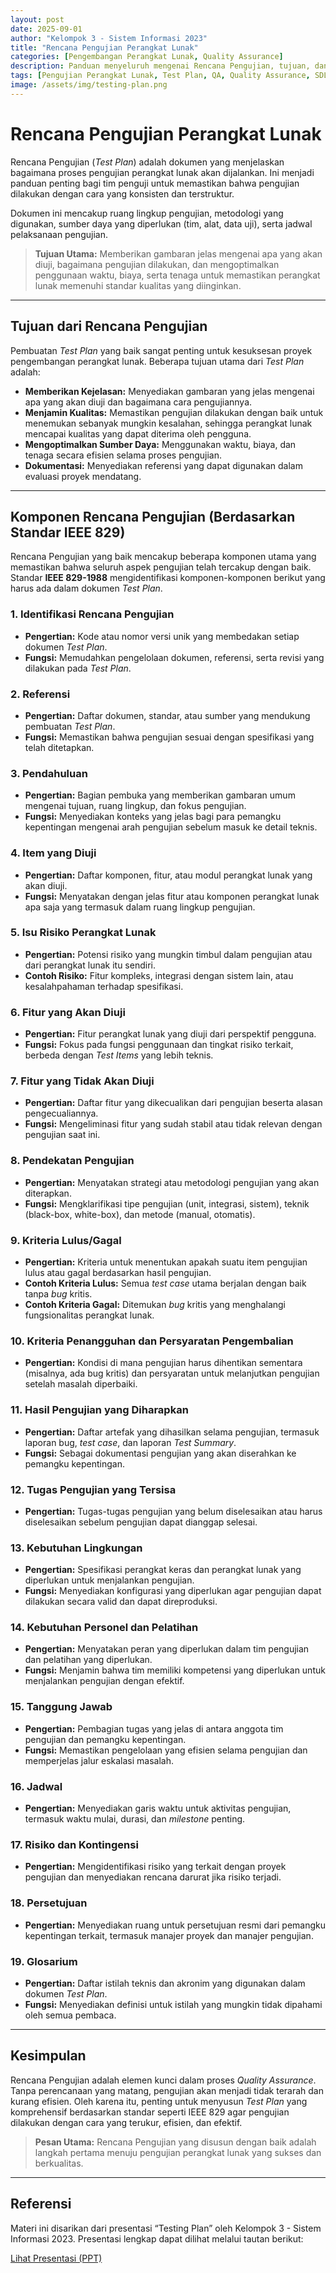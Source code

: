 ```yaml
---
layout: post
date: 2025-09-01
author: "Kelompok 3 - Sistem Informasi 2023"
title: "Rencana Pengujian Perangkat Lunak"
categories: [Pengembangan Perangkat Lunak, Quality Assurance]
description: Panduan menyeluruh mengenai Rencana Pengujian, tujuan, dan 19 komponen utama berdasarkan standar IEEE 829 untuk memastikan pengujian perangkat lunak yang terstruktur.
tags: [Pengujian Perangkat Lunak, Test Plan, QA, Quality Assurance, SDLC]
image: /assets/img/testing-plan.png
---
```


# **Rencana Pengujian Perangkat Lunak**

Rencana Pengujian (*Test Plan*) adalah dokumen yang menjelaskan bagaimana proses pengujian perangkat lunak akan dijalankan. Ini menjadi panduan penting bagi tim penguji untuk memastikan bahwa pengujian dilakukan dengan cara yang konsisten dan terstruktur.

Dokumen ini mencakup ruang lingkup pengujian, metodologi yang digunakan, sumber daya yang diperlukan (tim, alat, data uji), serta jadwal pelaksanaan pengujian.

> **Tujuan Utama:** Memberikan gambaran jelas mengenai apa yang akan diuji, bagaimana pengujian dilakukan, dan mengoptimalkan penggunaan waktu, biaya, serta tenaga untuk memastikan perangkat lunak memenuhi standar kualitas yang diinginkan.

---

## **Tujuan dari Rencana Pengujian**

Pembuatan *Test Plan* yang baik sangat penting untuk kesuksesan proyek pengembangan perangkat lunak. Beberapa tujuan utama dari *Test Plan* adalah:

* **Memberikan Kejelasan:** Menyediakan gambaran yang jelas mengenai apa yang akan diuji dan bagaimana cara pengujiannya.
* **Menjamin Kualitas:** Memastikan pengujian dilakukan dengan baik untuk menemukan sebanyak mungkin kesalahan, sehingga perangkat lunak mencapai kualitas yang dapat diterima oleh pengguna.
* **Mengoptimalkan Sumber Daya:** Menggunakan waktu, biaya, dan tenaga secara efisien selama proses pengujian.
* **Dokumentasi:** Menyediakan referensi yang dapat digunakan dalam evaluasi proyek mendatang.

---

## **Komponen Rencana Pengujian (Berdasarkan Standar IEEE 829)**

Rencana Pengujian yang baik mencakup beberapa komponen utama yang memastikan bahwa seluruh aspek pengujian telah tercakup dengan baik. Standar **IEEE 829-1988** mengidentifikasi komponen-komponen berikut yang harus ada dalam dokumen *Test Plan*.

### **1. Identifikasi Rencana Pengujian**
* **Pengertian:** Kode atau nomor versi unik yang membedakan setiap dokumen *Test Plan*.
* **Fungsi:** Memudahkan pengelolaan dokumen, referensi, serta revisi yang dilakukan pada *Test Plan*.

### **2. Referensi**
* **Pengertian:** Daftar dokumen, standar, atau sumber yang mendukung pembuatan *Test Plan*.
* **Fungsi:** Memastikan bahwa pengujian sesuai dengan spesifikasi yang telah ditetapkan.

### **3. Pendahuluan**
* **Pengertian:** Bagian pembuka yang memberikan gambaran umum mengenai tujuan, ruang lingkup, dan fokus pengujian.
* **Fungsi:** Menyediakan konteks yang jelas bagi para pemangku kepentingan mengenai arah pengujian sebelum masuk ke detail teknis.

### **4. Item yang Diuji**
* **Pengertian:** Daftar komponen, fitur, atau modul perangkat lunak yang akan diuji.
* **Fungsi:** Menyatakan dengan jelas fitur atau komponen perangkat lunak apa saja yang termasuk dalam ruang lingkup pengujian.

### **5. Isu Risiko Perangkat Lunak**
* **Pengertian:** Potensi risiko yang mungkin timbul dalam pengujian atau dari perangkat lunak itu sendiri.
* **Contoh Risiko:** Fitur kompleks, integrasi dengan sistem lain, atau kesalahpahaman terhadap spesifikasi.

### **6. Fitur yang Akan Diuji**
* **Pengertian:** Fitur perangkat lunak yang diuji dari perspektif pengguna.
* **Fungsi:** Fokus pada fungsi penggunaan dan tingkat risiko terkait, berbeda dengan *Test Items* yang lebih teknis.

### **7. Fitur yang Tidak Akan Diuji**
* **Pengertian:** Daftar fitur yang dikecualikan dari pengujian beserta alasan pengecualiannya.
* **Fungsi:** Mengeliminasi fitur yang sudah stabil atau tidak relevan dengan pengujian saat ini.

### **8. Pendekatan Pengujian**
* **Pengertian:** Menyatakan strategi atau metodologi pengujian yang akan diterapkan.
* **Fungsi:** Mengklarifikasi tipe pengujian (unit, integrasi, sistem), teknik (black-box, white-box), dan metode (manual, otomatis).

### **9. Kriteria Lulus/Gagal**
* **Pengertian:** Kriteria untuk menentukan apakah suatu item pengujian lulus atau gagal berdasarkan hasil pengujian.
* **Contoh Kriteria Lulus:** Semua *test case* utama berjalan dengan baik tanpa *bug* kritis.
* **Contoh Kriteria Gagal:** Ditemukan *bug* kritis yang menghalangi fungsionalitas perangkat lunak.

### **10. Kriteria Penangguhan dan Persyaratan Pengembalian**
* **Pengertian:** Kondisi di mana pengujian harus dihentikan sementara (misalnya, ada bug kritis) dan persyaratan untuk melanjutkan pengujian setelah masalah diperbaiki.

### **11. Hasil Pengujian yang Diharapkan**
* **Pengertian:** Daftar artefak yang dihasilkan selama pengujian, termasuk laporan bug, *test case*, dan laporan *Test Summary*.
* **Fungsi:** Sebagai dokumentasi pengujian yang akan diserahkan ke pemangku kepentingan.

### **12. Tugas Pengujian yang Tersisa**
* **Pengertian:** Tugas-tugas pengujian yang belum diselesaikan atau harus diselesaikan sebelum pengujian dapat dianggap selesai.

### **13. Kebutuhan Lingkungan**
* **Pengertian:** Spesifikasi perangkat keras dan perangkat lunak yang diperlukan untuk menjalankan pengujian.
* **Fungsi:** Menyediakan konfigurasi yang diperlukan agar pengujian dapat dilakukan secara valid dan dapat direproduksi.

### **14. Kebutuhan Personel dan Pelatihan**
* **Pengertian:** Menyatakan peran yang diperlukan dalam tim pengujian dan pelatihan yang diperlukan.
* **Fungsi:** Menjamin bahwa tim memiliki kompetensi yang diperlukan untuk menjalankan pengujian dengan efektif.

### **15. Tanggung Jawab**
* **Pengertian:** Pembagian tugas yang jelas di antara anggota tim pengujian dan pemangku kepentingan.
* **Fungsi:** Memastikan pengelolaan yang efisien selama pengujian dan memperjelas jalur eskalasi masalah.

### **16. Jadwal**
* **Pengertian:** Menyediakan garis waktu untuk aktivitas pengujian, termasuk waktu mulai, durasi, dan *milestone* penting.

### **17. Risiko dan Kontingensi**
* **Pengertian:** Mengidentifikasi risiko yang terkait dengan proyek pengujian dan menyediakan rencana darurat jika risiko terjadi.

### **18. Persetujuan**
* **Pengertian:** Menyediakan ruang untuk persetujuan resmi dari pemangku kepentingan terkait, termasuk manajer proyek dan manajer pengujian.

### **19. Glosarium**
* **Pengertian:** Daftar istilah teknis dan akronim yang digunakan dalam dokumen *Test Plan*.
* **Fungsi:** Menyediakan definisi untuk istilah yang mungkin tidak dipahami oleh semua pembaca.

---

## **Kesimpulan**

Rencana Pengujian adalah elemen kunci dalam proses *Quality Assurance*. Tanpa perencanaan yang matang, pengujian akan menjadi tidak terarah dan kurang efisien. Oleh karena itu, penting untuk menyusun *Test Plan* yang komprehensif berdasarkan standar seperti IEEE 829 agar pengujian dilakukan dengan cara yang terukur, efisien, dan efektif.

> **Pesan Utama:** Rencana Pengujian yang disusun dengan baik adalah langkah pertama menuju pengujian perangkat lunak yang sukses dan berkualitas.

---

## **Referensi**

Materi ini disarikan dari presentasi “Testing Plan” oleh Kelompok 3 - Sistem Informasi 2023. Presentasi lengkap dapat dilihat melalui tautan berikut:

[Lihat Presentasi (PPT)](https://drive.google.com/file/d/1Pjx6n08veg7o6P-4LjazQCGOx29xH-YS/view?usp=drive_link)
